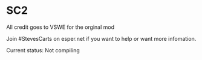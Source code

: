 SC2
===

All credit goes to VSWE for the orginal mod


Join #StevesCarts on esper.net if you want to help or want more infomation.

Current status: Not compiling
